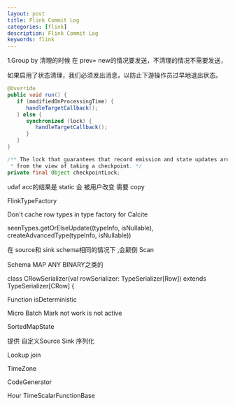 ```yaml
---
layout: post
title: Flink Commit Log
categories: [flink]
description: Flink Commit Log
keywords: flink
---
```






1.Group by 清理的时候 在 prev= new的情况要发送，不清理的情况不需要发送，

如果启用了状态清理，我们必须发出消息，以防止下游操作员过早地退出状态。





```java
@Override
public void run() {
   if (modifiedOnProcessingTime) {
      handleTargetCallback();
   } else {
      synchronized (lock) {
         handleTargetCallback();
      }
   }
}
```

```java
/** The lock that guarantees that record emission and state updates are atomic,
 * from the view of taking a checkpoint. */
private final Object checkpointLock;
```





udaf acc的结果是  static  会 被用户改变 需要 copy





FlinkTypeFactory

Don't cache row types in type factory for Calcite

seenTypes.getOrElseUpdate((typeInfo, isNullable), createAdvancedType(typeInfo, isNullable))



在 source和 sink schema相同的情况下 ,会颠倒 Scan 

Schema MAP ANY BINARY之类的



class CRowSerializer(val rowSerializer: TypeSerializer[Row]) extends TypeSerializer[CRow] {



Function isDeterministic 





Micro Batch Mark not work is not active



SortedMapState



提供 自定义Source Sink 序列化 



Lookup join 



TimeZone



CodeGenerator



Hour  TimeScalarFunctionBase